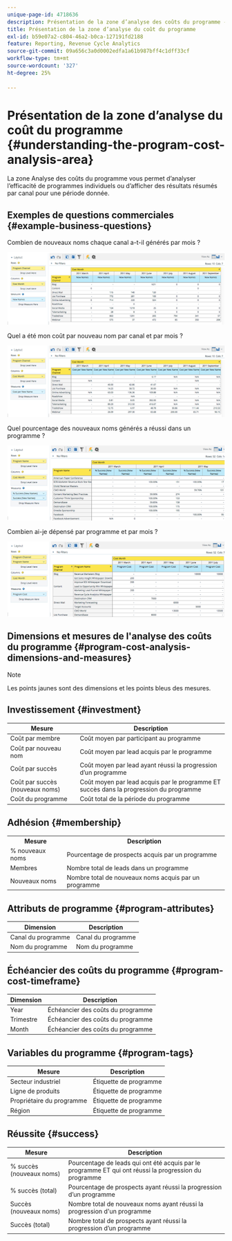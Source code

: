 ```yaml
---
unique-page-id: 4718636
description: Présentation de la zone d’analyse des coûts du programme - Documents Marketo - Documentation du produit
title: Présentation de la zone d’analyse du coût du programme
exl-id: b59e07a2-c804-46a2-b0ca-127191fd2188
feature: Reporting, Revenue Cycle Analytics
source-git-commit: 09a656c3a0d0002edfa1a61b987bff4c1dff33cf
workflow-type: tm+mt
source-wordcount: '327'
ht-degree: 25%

---
```


# Présentation de la zone d’analyse du coût du programme {#understanding-the-program-cost-analysis-area}

La zone Analyse des coûts du programme vous permet d’analyser l’efficacité de programmes individuels ou d’afficher des résultats résumés par canal pour une période donnée.

## Exemples de questions commerciales {#example-business-questions}

Combien de nouveaux noms chaque canal a-t-il générés par mois ?

![](assets/image2015-5-6-14-3a13-3a47.png)

Quel a été mon coût par nouveau nom par canal et par mois ?

![](assets/image2015-5-6-14-3a16-3a28.png)

Quel pourcentage des nouveaux noms générés a réussi dans un programme ?

![](assets/image2015-5-6-14-3a31-3a15.png)

Combien ai-je dépensé par programme et par mois ?

![](assets/image2015-5-6-14-3a36-3a34.png)

## Dimensions et mesures de l&#39;analyse des coûts du programme {#program-cost-analysis-dimensions-and-measures}

>[!NOTE]
>
>Les points jaunes sont des dimensions et les points bleus des mesures.

## Investissement {#investment}

| Mesure | Description |
|---|---|
| Coût par membre | Coût moyen par participant au programme |
| Coût par nouveau nom | Coût moyen par lead acquis par le programme |
| Coût par succès | Coût moyen par lead ayant réussi la progression d’un programme |
| Coût par succès (nouveaux noms) | Coût moyen par lead acquis par le programme ET succès dans la progression du programme |
| Coût du programme | Coût total de la période du programme |

## Adhésion {#membership}

<table>
 <tbody>
  <tr>
   <th>Mesure</th>
   <th>Description</th>
  </tr>
  <tr>
   <td>% nouveaux noms</td>
   <td>Pourcentage de prospects acquis par un programme</td>
  </tr>
  <tr>
   <td>Membres</td>
   <td>Nombre total de leads dans un programme</td>
  </tr>
  <tr>
   <td>Nouveaux noms</td>
   <td>Nombre total de nouveaux noms acquis par un programme</td>
  </tr>
 </tbody>
</table>

## Attributs de programme {#program-attributes}

| Dimension | Description |
|---|---|
| Canal du programme | Canal du programme |
| Nom du programme | Nom du programme |

## Échéancier des coûts du programme {#program-cost-timeframe}

| Dimension | Description |
|---|---|
| Year | Échéancier des coûts du programme |
| Trimestre | Échéancier des coûts du programme |
| Month | Échéancier des coûts du programme |

## Variables du programme {#program-tags}

| Mesure | Description |
|---|---|
| Secteur industriel | Étiquette de programme |
| Ligne de produits | Étiquette de programme |
| Propriétaire du programme | Étiquette de programme |
| Région | Étiquette de programme |

## Réussite {#success}

| Mesure | Description |
|---|---|
| % succès (nouveaux noms) | Pourcentage de leads qui ont été acquis par le programme ET qui ont réussi la progression du programme |
| % succès (total) | Pourcentage de prospects ayant réussi la progression d’un programme |
| Succès (nouveaux noms) | Nombre total de nouveaux noms ayant réussi la progression d&#39;un programme |
| Succès (total) | Nombre total de prospects ayant réussi la progression d’un programme |
